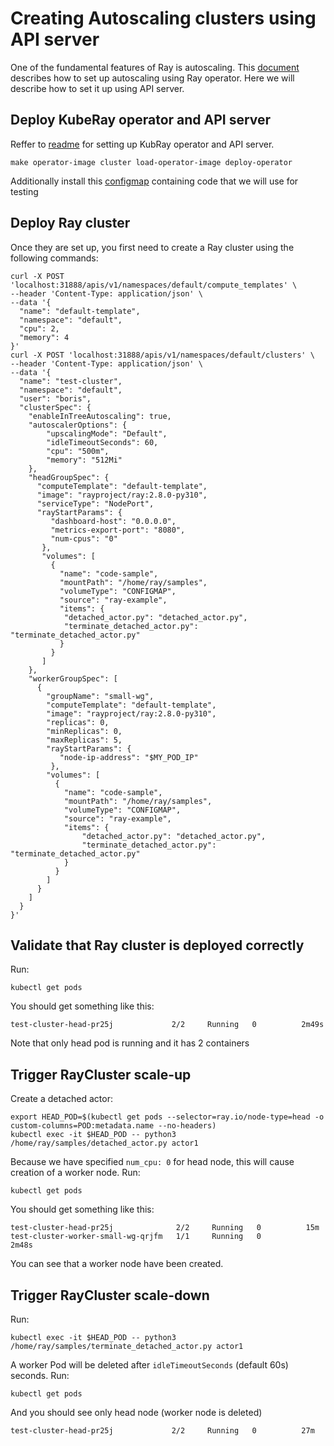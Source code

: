 # Creating Autoscaling clusters using API server

One of the fundamental features of Ray is autoscaling. This [document](https://docs.ray.io/en/latest/cluster/kubernetes/user-guides/configuring-autoscaling.html) describes how to set up autoscaling using Ray operator. Here we will describe how to set it up using API server.

## Deploy KubeRay operator and API server

Reffer to [readme](README.md) for setting up KubRay operator and API server.

```shell
make operator-image cluster load-operator-image deploy-operator
```

Additionally install this [configmap](test/cluster/cluster/detachedactor.yaml) containing code that we will use for testing

## Deploy Ray cluster

Once they are set up, you first need to create a Ray cluster using the following commands:

```shell
curl -X POST 'localhost:31888/apis/v1/namespaces/default/compute_templates' \
--header 'Content-Type: application/json' \
--data '{
  "name": "default-template",
  "namespace": "default",
  "cpu": 2,
  "memory": 4
}'
curl -X POST 'localhost:31888/apis/v1/namespaces/default/clusters' \
--header 'Content-Type: application/json' \
--data '{
  "name": "test-cluster",
  "namespace": "default",
  "user": "boris",
  "clusterSpec": {
    "enableInTreeAutoscaling": true,
    "autoscalerOptions": {
        "upscalingMode": "Default",
        "idleTimeoutSeconds": 60,
        "cpu": "500m",
        "memory": "512Mi"
    },
    "headGroupSpec": {
      "computeTemplate": "default-template",
      "image": "rayproject/ray:2.8.0-py310",
      "serviceType": "NodePort",
      "rayStartParams": {
         "dashboard-host": "0.0.0.0",
         "metrics-export-port": "8080",
         "num-cpus": "0"
       },
       "volumes": [
         {
           "name": "code-sample",
           "mountPath": "/home/ray/samples",
           "volumeType": "CONFIGMAP",
           "source": "ray-example",
           "items": {
            "detached_actor.py": "detached_actor.py",
            "terminate_detached_actor.py": "terminate_detached_actor.py"
           }
         }
       ]
    },
    "workerGroupSpec": [
      {
        "groupName": "small-wg",
        "computeTemplate": "default-template",
        "image": "rayproject/ray:2.8.0-py310",
        "replicas": 0,
        "minReplicas": 0,
        "maxReplicas": 5,
        "rayStartParams": {
           "node-ip-address": "$MY_POD_IP"
         },
        "volumes": [
          {
            "name": "code-sample",
            "mountPath": "/home/ray/samples",
            "volumeType": "CONFIGMAP",
            "source": "ray-example",
            "items": {
                "detached_actor.py": "detached_actor.py",
                "terminate_detached_actor.py": "terminate_detached_actor.py"
            }
          }
        ]
      }
    ]
  }
}'
```

## Validate that Ray cluster is deployed correctly

Run:

```shell
kubectl get pods
```

You should get something like this:

```shell
test-cluster-head-pr25j             2/2     Running   0          2m49s
```

Note that only head pod is running and it has 2 containers

## Trigger RayCluster scale-up

Create a detached actor:

```shell
export HEAD_POD=$(kubectl get pods --selector=ray.io/node-type=head -o custom-columns=POD:metadata.name --no-headers)
kubectl exec -it $HEAD_POD -- python3 /home/ray/samples/detached_actor.py actor1
```

Because we have specified `num_cpu: 0` for head node, this will cause creation of a worker node. Run:

```shell
kubectl get pods
```

You should get something like this:

```shell
test-cluster-head-pr25j              2/2     Running   0          15m
test-cluster-worker-small-wg-qrjfm   1/1     Running   0          2m48s
```

You can see that a worker node have been created.

## Trigger RayCluster scale-down

Run:

```shell
kubectl exec -it $HEAD_POD -- python3 /home/ray/samples/terminate_detached_actor.py actor1
```

A worker Pod will be deleted after `idleTimeoutSeconds` (default 60s) seconds. Run:

```shell
kubectl get pods
```

And you should see only head node (worker node is deleted)

```shell
test-cluster-head-pr25j             2/2     Running   0          27m
```
